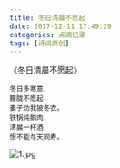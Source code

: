 ```yaml
---
title: 冬日清晨不愿起
date: 2017-12-11 17:49:29
categories: 点滴记录
tags: [诗词原创]
---
```


   《冬日清晨不愿起》

    冬日多寒意，
    朦胧不愿起，
    妻子劝我披冬衣。
    铁锅炖鹅肉，
    清晨一杯酒，
    恨不能与天同寿。

<!--more-->
![1.jpg](1.jpg)